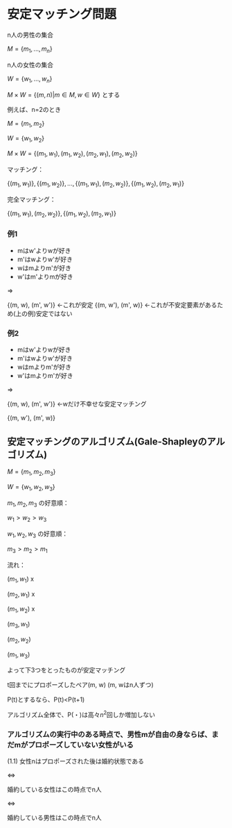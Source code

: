 # 安定マッチング問題

n人の男性の集合

$M = \{m_1, ..., m_n\}$

n人の女性の集合

$W = \{w_1, ..., w_n\}$

$M \times W = \{(m, n) | m \in M, w \in W\}$ とする

例えば、n=2のとき

$M = \{m_1, m_2\}$

$W = \{w_1, w_2\}$

$M \times W = \{(m_1, w_1), (m_1, w_2), (m_2, w_1), (m_2, w_2)\}$

マッチング：

$\{(m_1, w_1)\}, \{(m_1, w_2)\},..., \{(m_1, w_1), (m_2, w_2)\}, \{(m_1, w_2), (m_2, w_1)\}$

完全マッチング：

$\{(m_1, w_1), (m_2, w_2)\}, \{(m_1, w_2), (m_2, w_1)\}$

### 例1

- mはw'よりwが好き
- m'はwよりw'が好き
- wはmよりm'が好き
- w'はm'よりmが好き

=>

{(m, w), (m', w')} ←これが安定
{(m, w'), (m', w)} ←これが不安定要素があるため(上の例)安定ではない


### 例2

- mはw'よりwが好き
- m'はwよりw'が好き
- wはmよりm'が好き
- w'はmよりm'が好き

=>

{(m, w), (m', w')} ←wだけ不幸せな安定マッチング

{(m, w'), (m', w)}


## 安定マッチングのアルゴリズム(Gale-Shapleyのアルゴリズム)

$M = \{m_1, m_2, m_3\}$

$W = \{w_1, w_2, w_3\}$

$m_1, m_2, m_3$ の好意順：

$w_1>w_2>w_3$

$w_1, w_2, w_3$ の好意順：

$m_3>m_2>m_1$

流れ：

$(m_1, w_1)$ x

$(m_2, w_1)$ x

$(m_1, w_2)$ x

$(m_3, w_1)$

$(m_2, w_2)$

$(m_1, w_3)$

よって下3つをとったものが安定マッチング

t回までにプロポーズしたペア(m, w) (m, wはn人ずつ)

P(t)とするなら、P(t)<P(t+1)

アルゴリズム全体で、P(・)は高々$n^2$回しか増加しない

### アルゴリズムの実行中のある時点で、男性mが自由の身ならば、まだmがプロポーズしていない女性がいる

(1.1) 女性nはプロポーズされた後は婚約状態である

⇔

婚約している女性はこの時点でn人

⇔

婚約している男性はこの時点でn人
